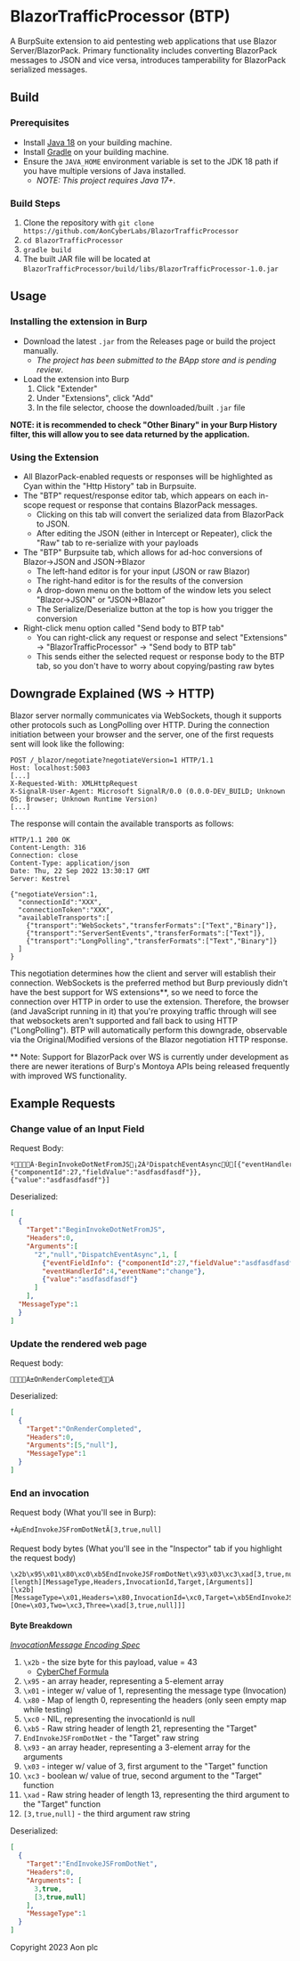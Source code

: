 # BlazorTrafficProcessor (BTP)
A BurpSuite extension to aid pentesting web applications that use Blazor Server/BlazorPack. Primary functionality includes converting BlazorPack messages to JSON and vice versa, introduces tamperability for BlazorPack serialized messages.

## Build

### Prerequisites
- Install [Java 18](https://www.oracle.com/java/technologies/javase/jdk18-archive-downloads.html) on your building machine.
- Install [Gradle](https://gradle.org/install/) on your building machine.
- Ensure the `JAVA_HOME` environment variable is set to the JDK 18 path if you have multiple versions of Java installed.
    - _NOTE: This project requires Java 17+._

### Build Steps
1. Clone the repository with `git clone https://github.com/AonCyberLabs/BlazorTrafficProcessor`
2. `cd BlazorTrafficProcessor`
3. `gradle build`
4. The built JAR file will be located at `BlazorTrafficProcessor/build/libs/BlazorTrafficProcessor-1.0.jar`

## Usage

### Installing the extension in Burp 
* Download the latest `.jar` from the Releases page or build the project manually.
  * _The project has been submitted to the BApp store and is pending review_.
* Load the extension into Burp
  1. Click "Extender"
  2. Under "Extensions", click "Add"
  3. In the file selector, choose the downloaded/built `.jar` file

**NOTE: it is recommended to check "Other Binary" in your Burp History filter, this will allow you to see data returned by the application.**

### Using the Extension
* All BlazorPack-enabled requests or responses will be highlighted as Cyan within the "Http History" tab in Burpsuite.
* The "BTP" request/response editor tab, which appears on each in-scope request or response that contains BlazorPack messages. 
  * Clicking on this tab will convert the serialized data from BlazorPack to JSON.
  * After editing the JSON (either in Intercept or Repeater), click the "Raw" tab to re-serialize with your payloads
* The "BTP" Burpsuite tab, which allows for ad-hoc conversions of Blazor->JSON and JSON->Blazor
  * The left-hand editor is for your input (JSON or raw Blazor)
  * The right-hand editor is for the results of the conversion
  * A drop-down menu on the bottom of the window lets you select "Blazor->JSON" or "JSON->Blazor"
  * The Serialize/Deserialize button at the top is how you trigger the conversion
* Right-click menu option called "Send body to BTP tab"
  * You can right-click any request or response and select "Extensions" -> "BlazorTrafficProcessor" -> "Send body to BTP tab"
  * This sends either the selected request or response body to the BTP tab, so you don't have to worry about copying/pasting raw bytes

## Downgrade Explained (WS -> HTTP)
Blazor server normally communicates via WebSockets, though it supports other protocols such as LongPolling over HTTP.
During the connection initiation between your browser and the server, one of the first requests sent will look like the following:
```http
POST /_blazor/negotiate?negotiateVersion=1 HTTP/1.1
Host: localhost:5003
[...]
X-Requested-With: XMLHttpRequest
X-SignalR-User-Agent: Microsoft SignalR/0.0 (0.0.0-DEV_BUILD; Unknown OS; Browser; Unknown Runtime Version)
[...]
```

The response will contain the available transports as follows:
```http
HTTP/1.1 200 OK
Content-Length: 316
Connection: close
Content-Type: application/json
Date: Thu, 22 Sep 2022 13:30:17 GMT
Server: Kestrel

{"negotiateVersion":1,
  "connectionId":"XXX",
  "connectionToken":"XXX",
  "availableTransports":[
    {"transport":"WebSockets","transferFormats":["Text","Binary"]},
    {"transport":"ServerSentEvents","transferFormats":["Text"]},
    {"transport":"LongPolling","transferFormats":["Text","Binary"]}
  ]
}
```

This negotiation determines how the client and server will establish their connection. WebSockets is the preferred method but Burp previously didn't have the best support for WS extensions**, so we need to force the connection over HTTP in order to use the extension.
Therefore, the browser (and JavaScript running in it) that you're proxying traffic through will see that websockets aren't supported and fall back to using HTTP ("LongPolling").
BTP will automatically perform this downgrade, observable via the Original/Modified versions of the Blazor negotiation HTTP response.

** Note: Support for BlazorPack over WS is currently under development as there are newer iterations of Burp's Montoya APIs being released frequently with improved WS functionality.

## Example Requests

### Change value of an Input Field
Request Body:
```text
ºÀ·BeginInvokeDotNetFromJS¡2À²DispatchEventAsyncÙ[{"eventHandlerId":4,"eventName":"change","eventFieldInfo":{"componentId":27,"fieldValue":"asdfasdfasdf"}},{"value":"asdfasdfasdf"}]
```

Deserialized:
```json
[
  {
    "Target":"BeginInvokeDotNetFromJS",
    "Headers":0,
    "Arguments":[
      "2","null","DispatchEventAsync",1, [
        {"eventFieldInfo": {"componentId":27,"fieldValue":"asdfasdfasdf"}, 
        "eventHandlerId":4,"eventName":"change"},
        {"value":"asdfasdfasdf"}
      ]
    ],
  "MessageType":1
  }
]
```

### Update the rendered web page
Request body:
```text
À±OnRenderCompletedÀ
```

Deserialized:
```json
[
  {
    "Target":"OnRenderCompleted",
    "Headers":0,
    "Arguments":[5,"null"],
    "MessageType":1
  }
]
```

### End an invocation
Request body (What you'll see in Burp):
```text
+ÀµEndInvokeJSFromDotNetÃ­[3,true,null]
```

Request body bytes (What you'll see in the "Inspector" tab if you highlight the request body)
```text
\x2b\x95\x01\x80\xc0\xb5EndInvokeJSFromDotNet\x93\x03\xc3\xad[3,true,null]
[length][MessageType,Headers,InvocationId,Target,[Arguments]]
[\x2b][MessageType=\x01,Headers=\x80,InvocationId=\xc0,Target=\xb5EndInvokeJSFromDotNet,Arguments=[One=\x03,Two=\xc3,Three=\xad[3,true,null]]]
```

#### Byte Breakdown
_[InvocationMessage Encoding Spec](https://github.com/dotnet/aspnetcore/blob/main/src/SignalR/docs/specs/HubProtocol.md#invocation-message-encoding-1)_

1. `\x2b` - the size byte for this payload, value = 43
   * [CyberChef Formula](https://gchq.github.io/CyberChef/#recipe=From_Hex('Auto')VarInt_Decode()&input=MmI)
2. `\x95` - an array header, representing a 5-element array
3. `\x01` - integer w/ value of 1, representing the message type (Invocation)
4. `\x80` - Map of length 0, representing the headers (only seen empty map while testing)
5. `\xc0` - NIL, representing the invocationId is null
6. `\xb5` - Raw string header of length 21, representing the "Target"
7. `EndInvokeJSFromDotNet` - the "Target" raw string
8. `\x93` - an array header, representing a 3-element array for the arguments
9. `\x03` - integer w/ value of 3, first argument to the "Target" function
10. `\xc3` - boolean w/ value of true, second argument to the "Target" function
11. `\xad` - Raw string header of length 13, representing the third argument to the "Target" function
12. `[3,true,null]` - the third argument raw string

Deserialized:
```json
[
  {
    "Target":"EndInvokeJSFromDotNet",
    "Headers":0,
    "Arguments": [
      3,true,
      [3,true,null]
    ],
    "MessageType":1
  }
]
```
Copyright 2023 Aon plc
